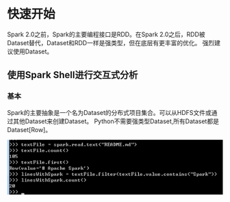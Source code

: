 # 快速开始

Spark 2.0之前，Spark的主要编程接口是RDD。在Spark 2.0之后，RDD被Dataset替代，Dataset和RDD一样是强类型，但在底层有更丰富的优化。
强烈建议使用Dataset。

## 使用Spark Shell进行交互式分析

### 基本

Spark的主要抽象是一个名为Dataset的分布式项目集合。可以从HDFS文件或通过其他Dataset来创建Dataset。
Python不需要强类型Dataset,所有Dataset都是Dataset[Row]。

![](./picture/python_basic.png)

